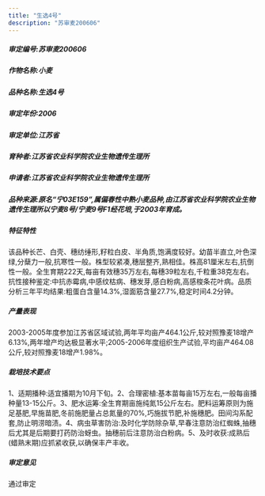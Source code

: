 ```yaml
---
title: "生选4号"
description: "苏审麦200606"
---
```

##### 审定编号:苏审麦200606

##### 作物名称:小麦

##### 品种名称:生选4号

##### 审定年份:2006

##### 审定单位:江苏省

##### 育种者:江苏省农业科学院农业生物遗传生理所

##### 申请者:江苏省农业科学院农业生物遗传生理所

##### 品种来源:原名“宁03E159”,属偏春性中熟小麦品种,由江苏省农业科学院农业生物遗传生理所以宁麦8号/宁麦9号F1经花培,于2003年育成。

##### 特征特性
该品种长芒、白壳、穗纺缍形,籽粒白皮、半角质,饱满度较好。幼苗半直立,叶色深绿,分蘖力一般,抗寒性一般。株型较紧凑,穗层整齐,熟相佳。株高81厘米左右,抗倒性一般。全生育期222天,每亩有效穗35万左右,每穗39粒左右,千粒重38克左右。抗性接种鉴定:中抗赤霉病,中感纹枯病、穗发芽,感白粉病,高感梭条花叶病。品质分析三年平均结果:粗蛋白含量14.3%,湿面筋含量27.7%,稳定时间4.2分钟。

##### 产量表现
2003-2005年度参加江苏省区域试验,两年平均亩产464.1公斤,较对照豫麦18增产6.13%,两年增产均达极显著水平;2005-2006年度组织生产试验,平均亩产464.08公斤,较对照豫麦18增产1.98%。

##### 栽培技术要点
1、适期播种:适宜播期为10月下旬。2、合理密植:基本苗每亩15万左右,一般每亩播种量13-15公斤。3、肥水运筹:全生育期亩施纯氮15公斤左右。肥料运筹原则为施足基肥,早施苗肥,冬前施肥量占总氮量的70%,巧施拔节肥,补施穗肥。田间沟系配套,防止明涝暗渍。4、病虫草害防治:及时化学防除杂草,早春注意防治红蜘蛛,抽穗后尤其是后期要打药防治蚜虫。抽穗前后注意防治白粉病。5、及时收获:成熟后(蜡熟末期)应抓紧收获,以确保丰产丰收。

##### 审定意见
通过审定
